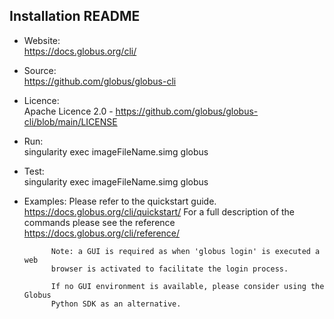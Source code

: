 ## Installation README

* Website:  
            https://docs.globus.org/cli/
* Source:   
            https://github.com/globus/globus-cli

* Licence:  
            Apache Licence 2.0 - https://github.com/globus/globus-cli/blob/main/LICENSE

* Run:      
            singularity exec imageFileName.simg globus

* Test:     
            singularity exec imageFileName.simg globus

* Examples:
            Please refer to the quickstart guide. https://docs.globus.org/cli/quickstart/
            For a full description of the commands please see the reference https://docs.globus.org/cli/reference/

            Note: a GUI is required as when 'globus login' is executed a web
            browser is activated to facilitate the login process.

            If no GUI environment is available, please consider using the Globus
            Python SDK as an alternative.
